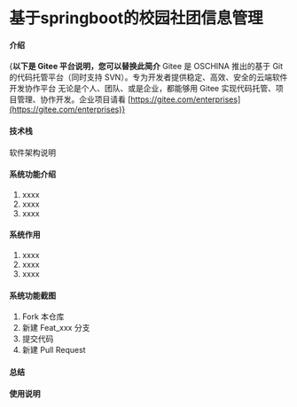 # 基于springboot的校园社团信息管理

#### 介绍
{**以下是 Gitee 平台说明，您可以替换此简介**
Gitee 是 OSCHINA 推出的基于 Git 的代码托管平台（同时支持 SVN）。专为开发者提供稳定、高效、安全的云端软件开发协作平台
无论是个人、团队、或是企业，都能够用 Gitee 实现代码托管、项目管理、协作开发。企业项目请看 [https://gitee.com/enterprises](https://gitee.com/enterprises)}

#### 技术栈
软件架构说明


#### 系统功能介绍

1.  xxxx
2.  xxxx
3.  xxxx

#### 系统作用

1.  xxxx
2.  xxxx
3.  xxxx

#### 系统功能截图

1.  Fork 本仓库
2.  新建 Feat_xxx 分支
3.  提交代码
4.  新建 Pull Request


#### 总结



#### 使用说明
